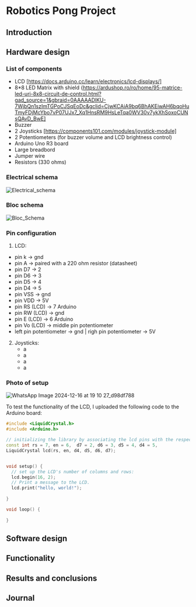 # Robotics Pong Project

## Introduction


## Hardware design

### List of components
- LCD
  [https://docs.arduino.cc/learn/electronics/lcd-displays/]
- 8*8 LED Matrix with shield {https://ardushop.ro/ro/home/95-matrice-led-uri-8x8-circuit-de-control.html?gad_source=1&gbraid=0AAAAADlKU-7WjbQn1szImTGPoCJSqEoDc&gclid=CjwKCAiA9bq6BhAKEiwAH6bqoHuTmyFDjMcYbo7vP07UJx7_Xq1HnsRM9HsLeTqa0WV30v7ykXhSoxoCUNsQAvD_BwE]
- Buzzer
- 2 Joysticks [https://components101.com/modules/joystick-module]
- 2 Potentiometers (for buzzer volume and LCD brightness control)
- Arduino Uno R3 board
- Large breadbord
- Jumper wire
- Resistors (330 ohms)

### Electrical schema
![Electrical_schema](https://github.com/user-attachments/assets/4b636e72-69dc-4217-b99d-9ff69293aaa8)

### Bloc schema
![Bloc_Schema](https://github.com/user-attachments/assets/37c18c2c-1ed0-43cd-8d78-f17d8894d4d6)

### Pin configuration

1. LCD:
- pin k -> gnd
- pin A -> paired with a 220 ohm resistor (datasheet) 
- pin D7 -> 2
- pin D6 -> 3
- pin D5 -> 4
- pin D4 -> 5
- pin VSS -> gnd
- pin VDD -> 5V
- pin RS (LCD) -> 7 Arduino
- pin RW (LCD) -> gnd
- pin E (LCD) -> 6 Arduino
- pin Vo (LCD) -> middle pin potentiometer
- left pin potentiometer -> gnd | righ pin potentiometer -> 5V

2. Joysticks:
   - a
   - a
   - a
   - a


### Photo of setup
![WhatsApp Image 2024-12-16 at 19 10 27_d98df788](https://github.com/user-attachments/assets/e562884b-1d54-40d0-984a-96fa4da124e2)

To test the functionality of the LCD, I uploaded the following code to the Arduino board:
```cpp
#include <LiquidCrystal.h>
#include <Arduino.h>

// initializing the library by associating the lcd pins with the respective arduino pins that it s connected to
const int rs = 7, en = 6,  d7 = 2, d6 = 3, d5 = 4, d4 = 5, 
LiquidCrystal lcd(rs, en, d4, d5, d6, d7);


void setup() {
  // set up the LCD's number of columns and rows:
  lcd.begin(16, 2);
  // Print a message to the LCD.
  lcd.print("hello, world!");
  
}

void loop() {
  
}
 ```

## Software design


## Functionality

## Results and conclusions

## Journal


